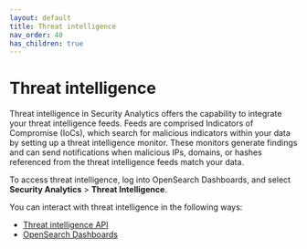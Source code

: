```yaml
---
layout: default
title: Threat intelligence
nav_order: 40
has_children: true
---
```


# Threat intelligence

Threat intelligence in Security Analytics offers the capability to integrate your threat intelligence feeds. Feeds are comprised Indicators of Compromise (IoCs), which search for malicious indicators within your data by setting up a threat intelligence monitor. These monitors generate findings and can send notifications when malicious IPs, domains, or hashes referenced from the threat intelligence feeds match your data.

To access threat intelligence, log into OpenSearch Dashboards, and select **Security Analytics** > **Threat Intelligence**.

You can interact with threat intelligence in the following ways:

- [Threat intelligence API]({{site.url}}{{site.baseurl}}/security-analytics/threat-intelligence/api/threat-intel-api/)
- [OpenSearch Dashboards]({{site.url}}{{site.baseurl}}/security-analytics/threat-intelligence/getting-started/)